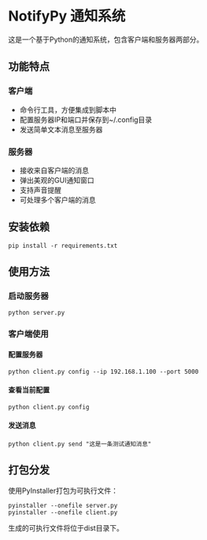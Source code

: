 # NotifyPy 通知系统

这是一个基于Python的通知系统，包含客户端和服务器两部分。

## 功能特点

### 客户端
- 命令行工具，方便集成到脚本中
- 配置服务器IP和端口并保存到~/.config目录
- 发送简单文本消息至服务器

### 服务器
- 接收来自客户端的消息
- 弹出美观的GUI通知窗口
- 支持声音提醒
- 可处理多个客户端的消息

## 安装依赖

```
pip install -r requirements.txt
```

## 使用方法

### 启动服务器
```
python server.py
```

### 客户端使用

#### 配置服务器
```
python client.py config --ip 192.168.1.100 --port 5000
```

#### 查看当前配置
```
python client.py config
```

#### 发送消息
```
python client.py send "这是一条测试通知消息"
```

## 打包分发

使用PyInstaller打包为可执行文件：

```
pyinstaller --onefile server.py
pyinstaller --onefile client.py
```

生成的可执行文件将位于dist目录下。
